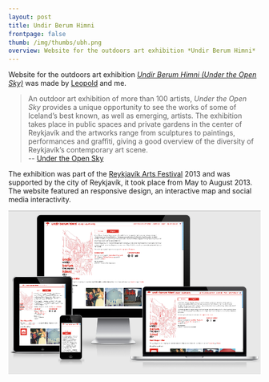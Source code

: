 ```yaml
---
layout: post
title: Undir Berum Himni
frontpage: false
thumb: /img/thumbs/ubh.png 
overview: Website for the outdoors art exhibition *Undir Berum Himni*
---
```


Website for the outdoors art exhibition *[Undir Berum Himni (Under the Open Sky)](http://undirberumhimni.is)* was made by [Leopold](http://www.leopold.is) and me.

>An outdoor art exhibition of more than 100 artists, *Under the Open Sky* provides a unique opportunity to see the works of some of Iceland’s best known, as well as emerging, artists. The exhibition takes place in public spaces and private gardens in the center of Reykjavík and the artworks range from sculptures to paintings, performances and graffiti, giving a good overview of the diversity of Reykjavík’s contemporary art scene.   
>-- [Under the Open Sky](http://www.undirberumhimni.is)

The exhibition was part of the [Reykjavík Arts Festival](http://www.listahatid.is/) 2013 and was supported by the city of Reykjavík, it took place from May to August 2013. The website featured an responsive design, an interactive map and social media interactivity.

![UndirBerumHimni.is](/img/ubh-devices.png)